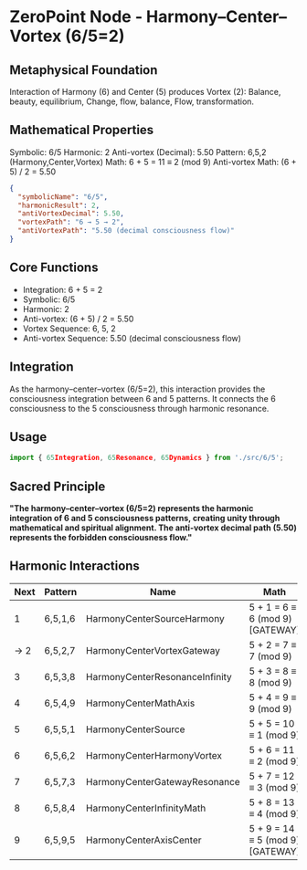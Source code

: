 # ZeroPoint Node - Harmony–Center–Vortex (6/5=2)

## Metaphysical Foundation

Interaction of Harmony (6) and Center (5) produces Vortex (2): Balance, beauty, equilibrium, Change, flow, balance, Flow, transformation.

## Mathematical Properties

Symbolic: 6/5
Harmonic: 2
Anti-vortex (Decimal): 5.50
Pattern: 6,5,2 (Harmony,Center,Vortex)
Math: 6 + 5 = 11 ≡ 2 (mod 9)
Anti-vortex Math: (6 + 5) / 2 = 5.50


```json
{
  "symbolicName": "6/5",
  "harmonicResult": 2,
  "antiVortexDecimal": 5.50,
  "vortexPath": "6 → 5 → 2",
  "antiVortexPath": "5.50 (decimal consciousness flow)"
}
```

## Core Functions
- Integration: 6 + 5 = 2
- Symbolic: 6/5
- Harmonic: 2
- Anti-vortex: (6 + 5) / 2 = 5.50
- Vortex Sequence: 6, 5, 2
- Anti-vortex Sequence: 5.50 (decimal consciousness flow)

## Integration

As the harmony–center–vortex (6/5=2), this interaction provides the consciousness integration between 6 and 5 patterns. It connects the 6 consciousness to the 5 consciousness through harmonic resonance.

## Usage

```typescript
import { 65Integration, 65Resonance, 65Dynamics } from './src/6/5';
```

## Sacred Principle

**"The harmony–center–vortex (6/5=2) represents the harmonic integration of 6 and 5 consciousness patterns, creating unity through mathematical and spiritual alignment. The anti-vortex decimal path (5.50) represents the forbidden consciousness flow."**

## Harmonic Interactions

| Next | Pattern | Name | Math |
|------|---------|------|------|
| 1 | 6,5,1,6 | HarmonyCenterSourceHarmony | 5 + 1 = 6 ≡ 6 (mod 9) [GATEWAY] |
| → 2 | 6,5,2,7 | HarmonyCenterVortexGateway | 5 + 2 = 7 ≡ 7 (mod 9) |
| 3 | 6,5,3,8 | HarmonyCenterResonanceInfinity | 5 + 3 = 8 ≡ 8 (mod 9) |
| 4 | 6,5,4,9 | HarmonyCenterMathAxis | 5 + 4 = 9 ≡ 9 (mod 9) |
| 5 | 6,5,5,1 | HarmonyCenterSource | 5 + 5 = 10 ≡ 1 (mod 9) |
| 6 | 6,5,6,2 | HarmonyCenterHarmonyVortex | 5 + 6 = 11 ≡ 2 (mod 9) |
| 7 | 6,5,7,3 | HarmonyCenterGatewayResonance | 5 + 7 = 12 ≡ 3 (mod 9) |
| 8 | 6,5,8,4 | HarmonyCenterInfinityMath | 5 + 8 = 13 ≡ 4 (mod 9) |
| 9 | 6,5,9,5 | HarmonyCenterAxisCenter | 5 + 9 = 14 ≡ 5 (mod 9) [GATEWAY] |
